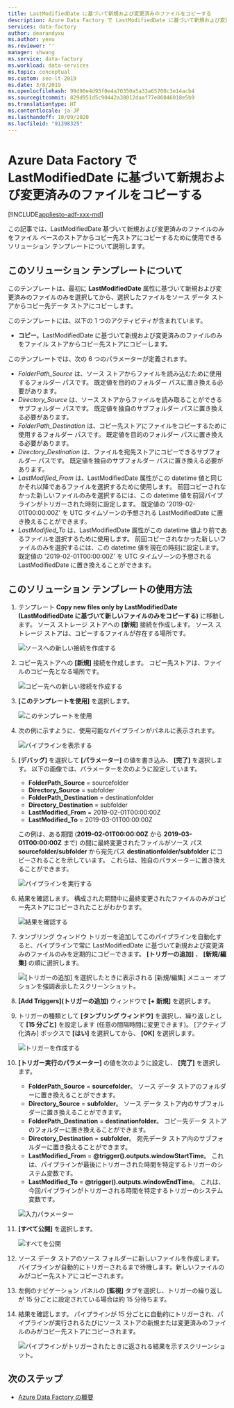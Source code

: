 ```yaml
---
title: LastModifiedDate に基づいて新規および変更済みのファイルをコピーする
description: Azure Data Factory で LastModifiedDate に基づいて新規および変更済みのファイルをコピーするソリューション テンプレートの使用方法について説明します。
services: data-factory
author: dearandyxu
ms.author: yexu
ms.reviewer: ''
manager: shwang
ms.service: data-factory
ms.workload: data-services
ms.topic: conceptual
ms.custom: seo-lt-2019
ms.date: 3/8/2019
ms.openlocfilehash: 99d90e4d93f0e4a70350a5a33a65700c3e14acb4
ms.sourcegitcommit: 829d951d5c90442a38012daaf77e86046018e5b9
ms.translationtype: HT
ms.contentlocale: ja-JP
ms.lasthandoff: 10/09/2020
ms.locfileid: "91398325"
---
```

# <a name="copy-new-and-changed-files-by-lastmodifieddate-with-azure-data-factory"></a>Azure Data Factory で LastModifiedDate に基づいて新規および変更済みのファイルをコピーする

[!INCLUDE[appliesto-adf-xxx-md](includes/appliesto-adf-xxx-md.md)]

この記事では、LastModifiedDate 基づいて新規および変更済みのファイルのみをファイル ベースのストアからコピー先ストアにコピーするために使用できるソリューション テンプレートについて説明します。 

## <a name="about-this-solution-template"></a>このソリューション テンプレートについて

このテンプレートは、最初に **LastModifiedDate** 属性に基づいて新規および変更済みのファイルのみを選択してから、選択したファイルをソース データ ストアからコピー先データ ストアにコピーします。

このテンプレートには、以下の 1 つのアクティビティが含まれています。
- **コピー**。LastModifiedDate に基づいて新規および変更済みのファイルのみをファイル ストアからコピー先ストアにコピーします。

このテンプレートでは、次の 6 つのパラメーターが定義されます。
-  *FolderPath_Source* は、ソース ストアからファイルを読み込むために使用するフォルダー パスです。 既定値を目的のフォルダー パスに置き換える必要があります。
-  *Directory_Source* は、ソース ストアからファイルを読み取ることができるサブフォルダー パスです。 既定値を独自のサブフォルダー パスに置き換える必要があります。
-  *FolderPath_Destination* は、コピー先ストアにファイルをコピーするために使用するフォルダー パスです。 既定値を目的のフォルダー パスに置き換える必要があります。
-  *Directory_Destination* は、ファイルを宛先ストアにコピーできるサブフォルダー パスです。 既定値を独自のサブフォルダー パスに置き換える必要があります。
-  *LastModified_From* は、LastModifiedDate 属性がこの datetime 値と同じかそれ以降であるファイルを選択するために使用します。  前回コピーされなかった新しいファイルのみを選択するには、この datetime 値を前回パイプラインがトリガーされた時刻に設定します。 既定値の '2019-02-01T00:00:00Z' を UTC タイムゾーンの予想される LastModifiedDate に置き換えることができます。 
-  *LastModified_To* は、LastModifiedDate 属性がこの datetime 値より前であるファイルを選択するために使用します。 前回コピーされなかった新しいファイルのみを選択するには、この datetime 値を現在の時刻に設定します。  既定値の '2019-02-01T00:00:00Z' を UTC タイムゾーンの予想される LastModifiedDate に置き換えることができます。 

## <a name="how-to-use-this-solution-template"></a>このソリューション テンプレートの使用方法

1. テンプレート **Copy new files only by LastModifiedDate (LastModifiedDate に基づいて新しいファイルのみをコピーする)** に移動します。 ソース ストレージ ストアへの **[新規]** 接続を作成します。 ソース ストレージ ストアは、コピーするファイルが存在する場所です。

    ![ソースへの新しい接続を作成する](media/solution-template-copy-new-files-lastmodifieddate/copy-new-files-lastmodifieddate1.png)
    
2. コピー先ストアへの **[新規]** 接続を作成します。 コピー先ストアは、ファイルのコピー先となる場所です。 

    ![コピー先への新しい接続を作成する](media/solution-template-copy-new-files-lastmodifieddate/copy-new-files-lastmodifieddate3.png)

3. **[このテンプレートを使用]** を選択します。

    ![このテンプレートを使用](media/solution-template-copy-new-files-lastmodifieddate/copy-new-files-lastmodifieddate4.png)
    
4. 次の例に示すように、使用可能なパイプラインがパネルに表示されます。

    ![パイプラインを表示する](media/solution-template-copy-new-files-lastmodifieddate/copy-new-files-lastmodifieddate5.png)

5. **[デバッグ]** を選択して **[パラメーター]** の値を書き込み、 **[完了]** を選択します。  以下の画像では、パラメーターを次のように設定しています。
   - **FolderPath_Source** = sourcefolder
   - **Directory_Source** = subfolder
   - **FolderPath_Destination** = destinationfolder
   - **Directory_Destination** = subfolder
   - **LastModified_From** =  2019-02-01T00:00:00Z
   - **LastModified_To** = 2019-03-01T00:00:00Z
    
    この例は、ある期間 (**2019-02-01T00:00:00Z** から **2019-03-01T00:00:00Z** まで) の間に最終変更されたファイルがソース パス **sourcefolder/subfolder** から宛先パス **destinationfolder/subfolder** にコピーされることを示しています。  これらは、独自のパラメーターに置き換えることができます。

    ![パイプラインを実行する](media/solution-template-copy-new-files-lastmodifieddate/copy-new-files-lastmodifieddate6.png)

6. 結果を確認します。 構成された期間中に最終変更されたファイルのみがコピー先ストアにコピーされたことがわかります。

    ![結果を確認する](media/solution-template-copy-new-files-lastmodifieddate/copy-new-files-lastmodifieddate7.png)
    
7. タンブリング ウィンドウ トリガーを追加してこのパイプラインを自動化すると、パイプラインで常に LastModifiedDate に基づいて新規および変更済みのファイルのみを定期的にコピーできます。  **[トリガーの追加]** 、 **[新規/編集]** の順に選択します。

    ![[トリガーの追加] を選択したときに表示される [新規/編集] メニュー オプションを強調表示したスクリーンショット。](media/solution-template-copy-new-files-lastmodifieddate/copy-new-files-lastmodifieddate8.png)
    
8. **[Add Triggers]\(トリガーの追加\)** ウィンドウで **[+ 新規]** を選択します。

9. トリガーの種類として **[タンブリング ウィンドウ]** を選択し、繰り返しとして **[15 分ごと]** を設定します (任意の間隔時間に変更できます)。 [アクティブ化済み] ボックスで **[はい]** を選択してから、 **[OK]** を選択します。

    ![トリガーを作成する](media/solution-template-copy-new-files-lastmodifieddate/copy-new-files-lastmodifieddate10.png)    
    
10. **[トリガー実行のパラメーター]** の値を次のように設定し、 **[完了]** を選択します。
    - **FolderPath_Source** = **sourcefolder**。  ソース データ ストアのフォルダーに置き換えることができます。
    - **Directory_Source** = **subfolder**。  ソース データ ストア内のサブフォルダーに置き換えることができます。
    - **FolderPath_Destination** = **destinationfolder**。  コピー先データ ストアのフォルダーに置き換えることができます。
    - **Directory_Destination** = **subfolder**。  宛先データ ストア内のサブフォルダーに置き換えることができます。
    - **LastModified_From** =   **\@trigger().outputs.windowStartTime**。  これは、パイプラインが最後にトリガーされた時間を特定するトリガーのシステム変数です。
    - **LastModified_To** =  **\@trigger().outputs.windowEndTime**。  これは、今回パイプラインがトリガーされる時間を特定するトリガーのシステム変数です。
    
    ![入力パラメーター](media/solution-template-copy-new-files-lastmodifieddate/copy-new-files-lastmodifieddate11.png)
    
11. **[すべて公開]** を選択します。
    
    ![すべてを公開](media/solution-template-copy-new-files-lastmodifieddate/copy-new-files-lastmodifieddate12.png)

12. ソース データ ストアのソース フォルダーに新しいファイルを作成します。  パイプラインが自動的にトリガーされるまで待機します。新しいファイルのみがコピー先ストアにコピーされます。

13. 左側のナビゲーション パネルの **[監視]** タブを選択し、トリガーの繰り返しが 15 分ごとに設定されている場合は約 15 分待ちます。 

14. 結果を確認します。 パイプラインが 15 分ごとに自動的にトリガーされ、パイプラインが実行されるたびにソース ストアの新規または変更済みのファイルのみがコピー先ストアにコピーされます。

    ![パイプラインがトリガーされたときに返される結果を示すスクリーンショット。](media/solution-template-copy-new-files-lastmodifieddate/copy-new-files-lastmodifieddate15.png)
    
## <a name="next-steps"></a>次のステップ

- [Azure Data Factory の概要](introduction.md)
